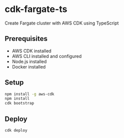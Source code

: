 # cdk-fargate-ts

Create Fargate cluster with AWS CDK using TypeScript

## Prerequisites

- AWS CDK installed
- AWS CLI installed and configured
- Node.js installed
- Docker installed

## Setup

```bash
npm install -g aws-cdk
npm install
cdk bootstrap
```

## Deploy

```bash
cdk deploy
```
